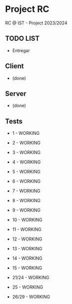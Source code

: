 # Project RC

RC @ IST - Project 2023/2024

## TODO LIST

- Entregar

## Client

- (done)

## Server

- (done)

## Tests

- 1 - WORKING
- 2 - WORKING
- 3 - WORKING
- 4 - WORKING
- 5 - WORKING
- 6 - WORKING
- 7 - WORKING
- 8 - WORKING
- 9 - WORKING
- 10 - WORKING
- 11 - WORKING
- 12 - WORKING
- 13 - WORKING
- 14 - WORKING
- 15 - WORKING

- 21/24 - WORKING
- 25 - WORKING
- 26/29 - WORKING
